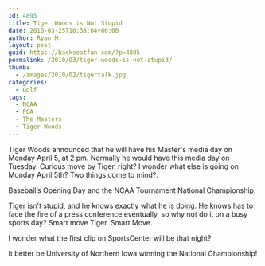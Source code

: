```yaml
---
id: 4895
title: Tiger Woods is Not Stupid
date: 2010-03-25T10:38:04+00:00
author: Ryan M.
layout: post
guid: https://backseatfan.com/?p=4895
permalink: /2010/03/tiger-woods-is-not-stupid/
thumb:
  - /images/2010/02/tigertalk.jpg
categories:
  - Golf
tags:
  - NCAA
  - PGA
  - The Masters
  - Tiger Woods
---
```


<div class="entry">
  <p>
    Tiger Woods announced that he will have his Master's media day on Monday April 5, at 2 pm. Normally he would have this media day on Tuesday. Curious move by Tiger, right? I wonder what else is going on Monday April 5th? Two things come to mind?.
  </p>

  <p>
    Baseball’s Opening Day and the NCAA Tournament National Championship.
  </p>

  <p>
    Tiger isn't stupid, and he knows exactly what he is doing. He knows has to face the fire of a press conference eventually, so why not do it on a busy sports day? Smart move Tiger. Smart Move.
  </p>

  <p>
    I wonder what the first clip on SportsCenter will be that night?
  </p>

  <p>
    It better be University of Northern Iowa winning the National Championship!
  </p>
</div>
